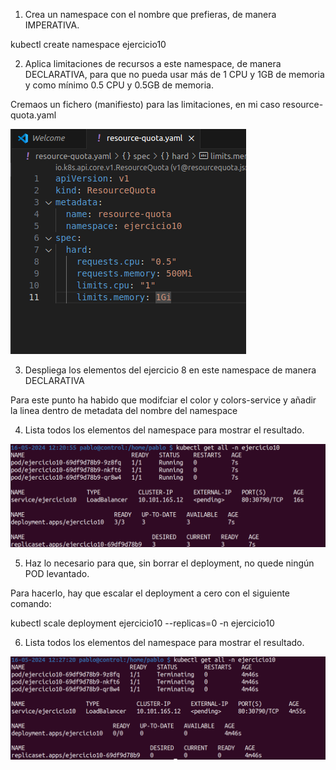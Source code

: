 1. Crea un namespace con el nombre que prefieras, de manera IMPERATIVA.

kubectl create namespace ejercicio10

2. Aplica limitaciones de recursos a este namespace, de manera DECLARATIVA, para que no pueda usar más de 1 CPU y 1GB de memoria y como mínimo 0.5 CPU y 0.5GB de memoria.

Cremaos un fichero (manifiesto) para las limitaciones, en mi caso resource-quota.yaml

![alt text](image.png)


3. Despliega los elementos del ejercicio 8 en este namespace de manera DECLARATIVA

Para este punto ha habido que modifciar el color y colors-service y añadir la linea dentro de metadata del nombre del namespace

4. Lista todos los elementos del namespace para mostrar el resultado.

![alt text](image-1.png)

5. Haz lo necesario para que, sin borrar el deployment, no quede ningún POD levantado.

Para hacerlo, hay que escalar el deployment a cero con el siguiente comando:

kubectl scale deployment ejercicio10 --replicas=0 -n ejercicio10


6. Lista todos los elementos del namespace para mostrar el resultado.

![alt text](image-2.png)
